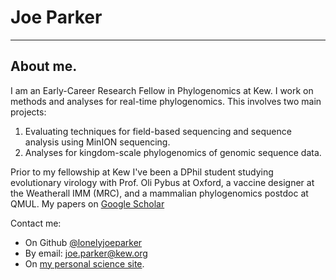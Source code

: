 # Joe Parker
---

## About me.
I am an Early-Career Research Fellow in Phylogenomics at Kew. I work on methods and analyses for real-time phylogenomics. This involves two main projects:

1. Evaluating techniques for field-based sequencing and sequence analysis using MinION sequencing.
2. Analyses for kingdom-scale phylogenomics of genomic sequence data.

Prior to my fellowship at Kew I've been a DPhil student studying evolutionary virology with Prof. Oli Pybus at Oxford, a vaccine designer at the Weatherall IMM (MRC), and a mammalian phylogenomics postdoc at QMUL. My papers on [Google Scholar](http://scholar.google.co.uk/citations?user=WC7nAYAAAAJ)

Contact me:

* On Github [@lonelyjoeparker](http://github.com/lonelyjoeparker)
* By email: [joe.parker@kew.org](mailto:joe.parker@kew.org)
* On [my personal science site](http://realtimephylogenomics.co.uk). 
